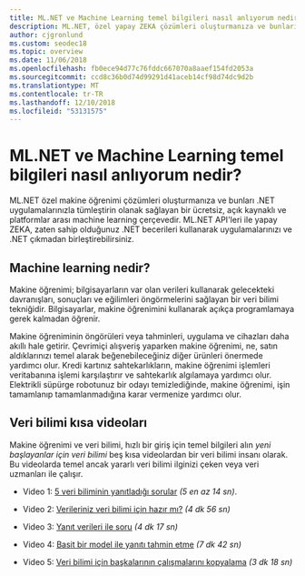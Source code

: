 ```yaml
---
title: ML.NET ve Machine Learning temel bilgileri nasıl anlıyorum nedir?
description: ML.NET, özel yapay ZEKA çözümleri oluşturmanıza ve bunları .NET uygulamalarınızla tümleştirin olanak sağlayan bir ücretsiz, açık kaynaklı ve platformlar arası makine öğrenmesi çerçeveleri hakkında bilgi edinin.
author: cjgronlund
ms.custom: seodec18
ms.topic: overview
ms.date: 11/06/2018
ms.openlocfilehash: fb0ece94d77c76fddc667070a8aaef154fd2053a
ms.sourcegitcommit: ccd8c36b0d74d99291d41aceb14cf98d74dc9d2b
ms.translationtype: MT
ms.contentlocale: tr-TR
ms.lasthandoff: 12/10/2018
ms.locfileid: "53131575"
---
```

# <a name="what-is-mlnet-and-how-do-i-understand-machine-learning-basics"></a>ML.NET ve Machine Learning temel bilgileri nasıl anlıyorum nedir?

ML.NET özel makine öğrenimi çözümleri oluşturmanıza ve bunları .NET uygulamalarınızla tümleştirin olanak sağlayan bir ücretsiz, açık kaynaklı ve platformlar arası machine learning çerçevedir. ML.NET API'leri ile yapay ZEKA, zaten sahip olduğunuz .NET becerileri kullanarak uygulamalarınızı ve .NET çıkmadan birleştirebilirsiniz.

## <a name="what-is-machine-learning"></a>Machine learning nedir?

Makine öğrenimi; bilgisayarların var olan verileri kullanarak gelecekteki davranışları, sonuçları ve eğilimleri öngörmelerini sağlayan bir veri bilimi tekniğidir. Bilgisayarlar, makine öğrenimini kullanarak açıkça programlamaya gerek kalmadan öğrenir.

Makine öğreniminin öngörüleri veya tahminleri, uygulama ve cihazları daha akıllı hale getirir. Çevrimiçi alışveriş yaparken makine öğrenimi, ne, satın aldıklarınızı temel alarak beğenebileceğiniz diğer ürünleri önermede yardımcı olur. Kredi kartınız sahtekarlıkların, makine öğrenimi işlemleri veritabanına işlemi karşılaştırır ve sahtekarlık algılamaya yardımcı olur. Elektrikli süpürge robotunuz bir odayı temizlediğinde, makine öğrenimi, işin tamamlanıp tamamlanmadığına karar vermenize yardımcı olur.


## <a name="short-videos-on-data-science"></a>Veri bilimi kısa videoları 

Makine öğrenimi ve veri bilimi, hızlı bir giriş için temel bilgileri alın *yeni başlayanlar için veri bilimi* beş kısa videolardan bir veri bilimi insanı olarak. Bu videolarda temel ancak yararlı veri bilimi ilginizi çeken veya veri uzmanları ile çalışır.

* Video 1: [5 veri biliminin yanıtladığı sorular](https://docs.microsoft.com/azure/machine-learning/studio/data-science-for-beginners-the-5-questions-data-science-answers) *(5 en az 14 sn)*.

* Video 2: [Verileriniz veri bilimi için hazır mı?](https://docs.microsoft.com/azure/machine-learning/studio/data-science-for-beginners-is-your-data-ready-for-data-science) *(4 dk 56 sn)*

* Video 3: [Yanıt verileri ile soru](https://docs.microsoft.com/azure/machine-learning/studio/data-science-for-beginners-ask-a-question-you-can-answer-with-data) *(4 dk 17 sn)*

* Video 4: [Basit bir model ile yanıtı tahmin etme](https://docs.microsoft.com/azure/machine-learning/studio/data-science-for-beginners-predict-an-answer-with-a-simple-model) *(7 dk 42 sn)*

* Video 5: [Veri bilimi için başkalarının çalışmalarını kopyalama](https://docs.microsoft.com/azure/machine-learning/studio/data-science-for-beginners-copy-other-peoples-work-to-do-data-science) *(3 dk 18 sn)*
